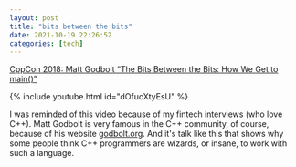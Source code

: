 ```yaml
---
layout: post
title: "bits between the bits"
date: 2021-10-19 22:26:52
categories: [tech]
---
```


[CppCon 2018: Matt Godbolt “The Bits Between the Bits: How We Get to main()”](https://www.youtube.com/watch?v=dOfucXtyEsU)

{% include youtube.html id="dOfucXtyEsU" %}

I was reminded of this video because of my fintech interviews (who love C++). Matt Godbolt is very famous in the C++ community, of course, because of his website [godbolt.org](https://godbolt.org/). And it's talk like this that shows why some people think C++ programmers are wizards, or insane, to work with such a language.